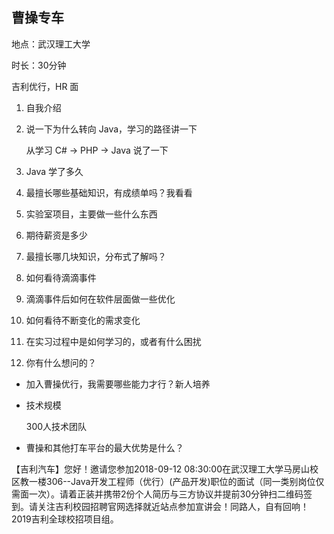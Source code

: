 ## 曹操专车

地点：武汉理工大学

时长：30分钟





吉利优行，HR 面

1. 自我介绍

2. 说一下为什么转向 Java，学习的路径讲一下

   从学习 C# -> PHP -> Java 说了一下

3. Java 学了多久

4. 最擅长哪些基础知识，有成绩单吗？我看看

5. 实验室项目，主要做一些什么东西

6. 期待薪资是多少

7. 最擅长哪几块知识，分布式了解吗？

8. 如何看待滴滴事件

9. 滴滴事件后如何在软件层面做一些优化

10. 如何看待不断变化的需求变化

11. 在实习过程中是如何学习的，或者有什么困扰

12. 你有什么想问的？

- 加入曹操优行，我需要哪些能力才行？新人培养

- 技术规模

  300人技术团队

- 曹操和其他打车平台的最大优势是什么？



【吉利汽车】您好！邀请您参加2018-09-12 08:30:00在武汉理工大学马房山校区教一楼306--Java开发工程师（优行）(产品开发)职位的面试（同一类别岗位仅需面一次）。请着正装并携带2份个人简历与三方协议并提前30分钟扫二维码签到。请关注吉利校园招聘官网选择就近站点参加宣讲会！同路人，自有回响！2019吉利全球校招项目组。